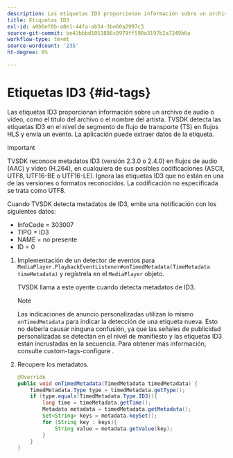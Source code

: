 ```yaml
---
description: Las etiquetas ID3 proporcionan información sobre un archivo de audio o vídeo, como el título del archivo o el nombre del artista. TVSDK detecta las etiquetas ID3 en el nivel de segmento de flujo de transporte (TS) en flujos HLS y envía un evento. La aplicación puede extraer datos de la etiqueta.
title: Etiquetas ID3
exl-id: a0b6ef0b-a8e1-44fa-ab34-3be60a2997c3
source-git-commit: be43bbbd1051886c8979ff590a3197b2a7249b6a
workflow-type: tm+mt
source-wordcount: '235'
ht-degree: 0%

---
```


# Etiquetas ID3 {#id-tags}

Las etiquetas ID3 proporcionan información sobre un archivo de audio o vídeo, como el título del archivo o el nombre del artista. TVSDK detecta las etiquetas ID3 en el nivel de segmento de flujo de transporte (TS) en flujos HLS y envía un evento. La aplicación puede extraer datos de la etiqueta.

>[!IMPORTANT]
>
>TVSDK reconoce metadatos ID3 (versión 2.3.0 o 2.4.0) en flujos de audio (AAC) y vídeo (H.264), en cualquiera de sus posibles codificaciones (ASCII, UTF8, UTF16-BE o UTF16-LE). Ignora las etiquetas ID3 que no están en una de las versiones o formatos reconocidos. La codificación no especificada se trata como UTF8.

Cuando TVSDK detecta metadatos de ID3, emite una notificación con los siguientes datos:

* InfoCode = 303007
* TIPO = ID3
* NAME = no presente
* ID = 0

1. Implementación de un detector de eventos para `MediaPlayer.PlaybackEventListener#onTimedMetadata(TimeMetadata timeMetadata)` y regístrela en el `MediaPlayer` objeto.

   TVSDK llama a este oyente cuando detecta metadatos de ID3.

   >[!NOTE]
   >
   >Las indicaciones de anuncio personalizadas utilizan lo mismo `onTimedMetadata` para indicar la detección de una etiqueta nueva. Esto no debería causar ninguna confusión, ya que las señales de publicidad personalizadas se detectan en el nivel de manifiesto y las etiquetas ID3 están incrustadas en la secuencia. Para obtener más información, consulte custom-tags-configure .

1. Recupere los metadatos.

   ```java
   @Override 
   public void onTimedMetadata(TimedMetadata timedMetadata) { 
       TimedMetadata.Type type = timedMetadata.getType(); 
       if (type.equals(TimedMetadata.Type.ID3)){ 
           long time = timeMetadata.getTime(); 
           Metadata metadata = timedMetadata.getMetadata(); 
           Set<String> keys = metadata.keySet(); 
           for (String key : keys){ 
               String value = metadata.getValue(key); 
           } 
       } 
   }
   ```
